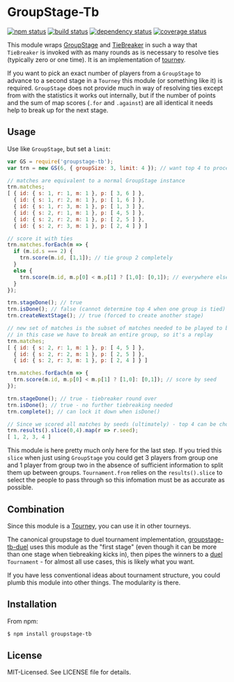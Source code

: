 # GroupStage-Tb
[![npm status](http://img.shields.io/npm/v/groupstage-tb.svg)](https://www.npmjs.org/package/groupstage-tb)
[![build status](https://secure.travis-ci.org/clux/groupstage-tb.svg)](http://travis-ci.org/clux/groupstage-tb)
[![dependency status](https://david-dm.org/clux/groupstage-tb.svg)](https://david-dm.org/clux/groupstage-tb)
[![coverage status](http://img.shields.io/coveralls/clux/groupstage-tb.svg)](https://coveralls.io/r/clux/groupstage-tb)

This module wraps [GroupStage](https://github.com/clux/groupstage) and [TieBreaker](https://github.com/clux/tiebreaker) in such a way that `TieBreaker` is invoked with as many rounds as is necessary to resolve ties (typically zero or one time). It is an implementation of [tourney](https://github.com/clux/tourney).

If you want to pick an exact number of players from a `GroupStage` to advance to a second stage in a `Tourney` this module (or something like it) is required. `GroupStage` does not provide much in way of resolving ties except from with the statistics it works out internally, but if the number of points and the sum of map scores (`.for` and `.against`) are all identical it needs help to break up for the next stage.

## Usage
Use like `GroupStage`, but set a `limit`:

```js
var GS = require('groupstage-tb');
var trn = new GS(6, { groupSize: 3, limit: 4 }); // want top 4 to proceed

// matches are equivalent to a normal GroupStage instance
trn.matches;
[ { id: { s: 1, r: 1, m: 1 }, p: [ 3, 6 ] },
  { id: { s: 1, r: 2, m: 1 }, p: [ 1, 6 ] },
  { id: { s: 1, r: 3, m: 1 }, p: [ 1, 3 ] },
  { id: { s: 2, r: 1, m: 1 }, p: [ 4, 5 ] },
  { id: { s: 2, r: 2, m: 1 }, p: [ 2, 5 ] },
  { id: { s: 2, r: 3, m: 1 }, p: [ 2, 4 ] } ]

// score it with ties
trn.matches.forEach(m => {
  if (m.id.s === 2) {
    trn.score(m.id, [1,1]); // tie group 2 completely
  }
  else {
    trn.score(m.id, m.p[0] < m.p[1] ? [1,0]: [0,1]); // everywhere else scored in seed order
  }
});

trn.stageDone(); // true
trn.isDone(); // false (cannot determine top 4 when one group is tied)
trn.createNextStage(); // true (forced to create another stage)

// new set of matches is the subset of matches needed to be played to break
// in this case we have to break an entire group, so it's a replay
trn.matches;
[ { id: { s: 2, r: 1, m: 1 }, p: [ 4, 5 ] },
  { id: { s: 2, r: 2, m: 1 }, p: [ 2, 5 ] },
  { id: { s: 2, r: 3, m: 1 }, p: [ 2, 4 ] } ]

trn.matches.forEach(m => {
  trn.score(m.id, m.p[0] < m.p[1] ? [1,0]: [0,1]); // score by seed
});

trn.stageDone(); // true - tiebreaker round over
trn.isDone(); // true - no further tiebreaking needed
trn.complete(); // can lock it down when isDone()

// Since we scored all matches by seeds (ultimately) - top 4 can be chosen unambiguously
trn.results().slice(0,4).map(r => r.seed);
[ 1, 2, 3, 4 ]
```

This module is here pretty much only here for the last step. If you tried this `slice` when just using `GroupStage` you could get 3 players from group one and 1 player from group two in the absence of sufficient information to split them up between groups. `Tournament.from` relies on the `results().slice` to select the people to pass through so this infomation must be as accurate as possible.

## Combination
Since this module is a [Tourney](https://github.com/clux/tourney), you can use it in other tourneys.

The canonical groupstage to duel tournament implementation, [groupstage-tb-duel](https://github.com/clux/groupstage-tb-duel) uses this module as the "first stage" (even though it can be more than one stage when tiebreaking kicks in), then pipes the winners to a [duel](https://github.com/clux/duel) `Tournament` - for almost all use cases, this is likely what you want.

If you have less conventional ideas about tournament structure, you could plumb this module into other things. The modularity is there.

## Installation
From npm:

```bash
$ npm install groupstage-tb
```

## License
MIT-Licensed. See LICENSE file for details.
